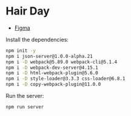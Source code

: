 # Hair Day

- [Figma](https://www.figma.com/community/file/1360316357733167308)

Install the dependencies:

```sh
npm init -y
npm i json-server@1.0.0-alpha.21
npm i -D webpack@5.89.0 webpack-cli@5.1.4
npm i -D webpack-dev-server@4.15.1
npm i -D html-webpack-plugin@5.6.0
npm i -D style-loader@3.3.3 css-loader@6.8.1
npm i -D copy-webpack-plugin@11.0.0
```

Run the server:

```sh
npm run server
```
